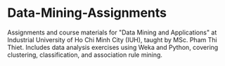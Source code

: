 # Data-Mining-Assignments
Assignments and course materials for "Data Mining and Applications" at Industrial University of Ho Chi Minh City (IUH), taught by MSc. Pham Thi Thiet. Includes data analysis exercises using Weka and Python, covering clustering, classification, and association rule mining.
